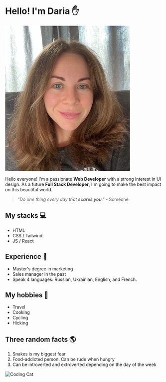 # Hello! I'm Daria ✋

![about Daria](./dspodina.jpeg)

Hello everyone! I'm a passionate **Web Developer** with a strong interest in UI
design. As a future **Full Stack Developer**, I'm going to make the best impact
on this beautiful world.

> _"Do one thing every day that **scares you**."_ - Someone

## My stacks 💻

- HTML
- CSS / Tailwind
- JS / React

## Experience 🚀

- Master's degree in marketing
- Sales manager in the past
- Speak 4 languages: Russian, Ukrainian, English, and French.

## My hobbies 🍫

- Travel
- Cooking
- Cycling
- Hicking

## Three random facts 🌎

1. Snakes is my biggest fear
2. Food-addicted person. Can be rude when hungry
3. Can be introverted and extroverted depending on the day of the week

![Coding Cat](https://media.giphy.com/media/aNqEFrYVnsS52/giphy.gif)
